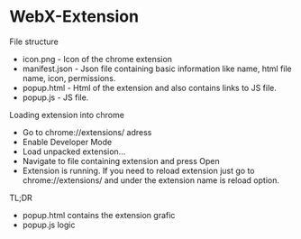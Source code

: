 # WebX-Extension

File structure
  - icon.png - Icon of the chrome extension
  - manifest.json - Json file containing basic information like name, html file name, icon, permissions.
  - popup.html - Html of the extension and also contains links to JS file.
  - popup.js - JS file.

Loading extension into chrome
  - Go to chrome://extensions/ adress
  - Enable Developer Mode
  - Load unpacked extension...
  - Navigate to file containing extension and press Open
  - Extension is running. If you need to reload extension just go to chrome://extensions/ and under the extension
    name is reload option.

TL;DR
  - popup.html contains the extension grafic
  - popup.js logic 

